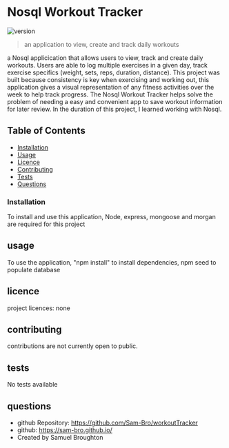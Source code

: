 
# Nosql Workout Tracker
![version](https://img.shields.io/badge/version-2.3-blue)

> an application to view, create and track daily workouts 

a Nosql applicication that allows users to view, track and create daily workouts. Users are able to log multiple exercises in a given day, track exercise specifics (weight, sets, reps, duration, distance). This project was built because consistency is key when exercising and working out, this application gives a visual representation of any fitness activities over the week to help track progress. The Nosql Workout Tracker helps solve the problem of needing a easy and convenient app to save workout information for later review. In the duration of this project, I learned working with Nosql.

## Table of Contents

- [Installation](#Installation)
- [Usage](#Usage)
- [Licence](#Licence)
- [Contributing](#Contributing)
- [Tests](#tests)
- [Questions](#questions)


### Installation
To install and use this application, Node, express, mongoose and morgan are required for this project

## usage
To use the application, "npm install" to install dependencies, npm seed to populate database

## licence
project licences: 
 none

## contributing
contributions are not currently open to public.

## tests
No tests available

## questions
  - github Repository: https://github.com/Sam-Bro/workoutTracker
  - github: https://sam-bro.github.io/
  - Created by Samuel Broughton
    
